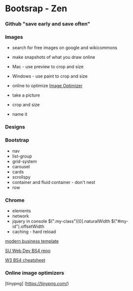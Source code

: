 # Bootsrap - Zen

### Github "save early and save often"  


### Images
* search for free images on google and wikicommons
* make snapshots of what you draw online  
* Mac - use preview to crop and size
* Windows - use paint to crop and size  
* online to optimize [Image Optimizer](http://www.imageoptimizer.net) 

* take a picture
* crop and size
* name it

### Designs



### Bootstrap

* nav
* list-group
* grid-system
* carousel
* cards
* scrollspy
* container and fluid container - don't nest
* row

### Chrome
* elements
* network
* jquery in console  $(".my-class")[0].naturalWidth $("#my-id").offsetWidth
* caching - hard reload

[modern business template](https://startbootstrap.com/template-overviews/modern-business/)

[SU Web Dev BS4 repo](https://github.com/suwebdev/wats3010-intro-to-bootstrap-4)

[W3 BS4 cheatsheet](https://www.w3schools.com/bootstrap/bootstrap_ref_all_classes.asp)

### Online image optimizers
[tinypng] (https://tinypng.com/)

